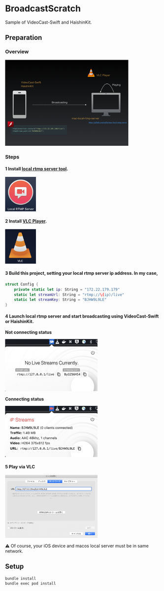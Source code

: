 # BroadcastScratch
Sample of VideoCast-Swift and HaishinKit.

## Preparation

### Overview
<img src='Resources/overview.png' width=400>

### Steps

#### 1 Install [local rtmp server tool](https://github.com/sallar/mac-local-rtmp-server).

<img src='Resources/mac-rtmp-icon.png' width=100>

#### 2 Install [VLC Player](https://www.videolan.org/vlc/download-macosx.html).

<img src='Resources/vlc.png' width=100>

#### 3 Build this project, setting your local rtmp server ip address. In my case,
```Swift
struct Config {
    private static let ip: String = "172.22.179.179"
    static let streamUrl: String = "rtmp://\(ip)/live"
    static let streamKey: String = "BJHW9L9LE"
}
```

#### 4 Launch local rtmp server and start broadcasting using VideoCast-Swift or HaishinKit.

**Not connecting status**

<img src='Resources/waiting.png' width=300>

**Connecting status**

<img src='Resources/connecting.png' width=300>

#### 5 Play via VLC

<img src='Resources/play.png' width=300>

:warning: Of course, your iOS device and macos local server must be in same network.

## Setup
```
bundle install
bundle exec pod install
```
